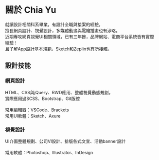 # 關於 Chia Yu
就讀設計相關科系畢業，有設計全職與接案的經驗，<br>
擅長網頁設計、視覺設計，多媒體動畫與電繪插畫也有涉略。<br>
近期專攻網頁視覺UI相關領域，已有三年餘，品牌網站、電商平台系統皆有實際經驗！<br>
且了解App設計基本規範，Sketch和Zeplin也有所接觸。<br>

## 設計技能
### 網頁設計
HTML、CSS與jQuery、RWD應用、整體視覺動態規劃，<br>
實際應用過SCSS、Bootstrap、Git版控<br><br>
常用編輯器：VSCode、Brackets<br>
常用UI軟體：Sketch、Axure
### 視覺設計
UI介面整體規劃、公司VI設計、排版各式文宣、活動banner設計<br><br>
常用軟體：Photoshop、Illustrator、InDesign

<!--
**chiayu1228/chiayu1228** is a ✨ _special_ ✨ repository because its `README.md` (this file) appears on your GitHub profile.

Here are some ideas to get you started:

- 🔭 I’m currently working on ...
- 🌱 I’m currently learning ...
- 👯 I’m looking to collaborate on ...
- 🤔 I’m looking for help with ...
- 💬 Ask me about ...
- 📫 How to reach me: ...
- 😄 Pronouns: ...
- ⚡ Fun fact: ...
-->
